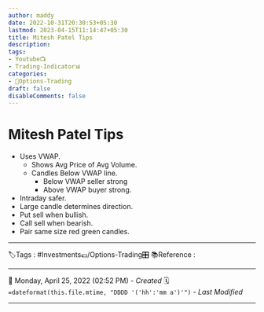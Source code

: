 ```yaml
---
author: maddy
date: 2022-10-31T20:30:53+05:30
lastmod: 2023-04-15T11:14:47+05:30
title: Mitesh Patel Tips
description: 
tags:
- Youtube📺
- Trading-Indicator📊 
categories: 
- 🤹Options-Trading
draft: false
disableComments: false
---
```

# Mitesh Patel Tips
- Uses VWAP.
	- Shows Avg Price of Avg Volume.
	- Candles Below VWAP line.
		- Below VWAP seller strong
		- Above VWAP buyer strong. 
- Intraday safer. 
- Large candle determines direction.
- Put sell when bullish.
- Call sell when bearish.
- Pair same size red green candles.

---
🏷️Tags :  #Investments💷/Options-Trading🎛️ 
📚Reference :

---
📅   Monday, April 25, 2022  (02:52 PM) - *Created*
🗓️ `=dateformat(this.file.mtime, "DDDD '('hh':'mm a')'")` - *Last Modified* 

---

